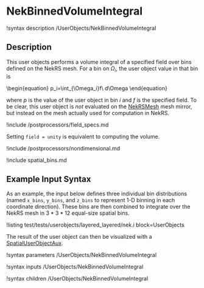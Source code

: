 # NekBinnedVolumeIntegral

!syntax description /UserObjects/NekBinnedVolumeIntegral

## Description

This user objects performs a volume integral of a specified field
over bins defined on the NekRS mesh. For a bin on $\Omega_i$,
the user object value in that bin is

\begin{equation}
p_i=\int_{\Omega_i}f\ d\Omega
\end{equation}

where $p$ is the value of the user object in bin $i$ and
$f$ is the specified field.
To be clear, this user object is *not* evaluated on the
[NekRSMesh](/mesh/NekRSMesh.md) mesh mirror, but instead on the mesh actually
used for computation in NekRS.

!include /postprocessors/field_specs.md

Setting `field = unity` is equivalent to computing the volume.

!include /postprocessors/nondimensional.md

!include spatial_bins.md

## Example Input Syntax

As an example, the input below defines three individual bin distributions
(named `x_bins`, `y_bins`, and `z_bins` to represent 1-D binning in each
coordinate direction). These bins are then combined to integrate
over the NekRS mesh in $3*3*12$ equal-size spatial bins.

!listing test/tests/userobjects/layered_layered/nek.i
  block=UserObjects

The result of the user object can then be visualized with a
[SpatialUserObjectAux](https://mooseframework.inl.gov/source/auxkernels/SpatialUserObjectAux.html).

!syntax parameters /UserObjects/NekBinnedVolumeIntegral

!syntax inputs /UserObjects/NekBinnedVolumeIntegral

!syntax children /UserObjects/NekBinnedVolumeIntegral
